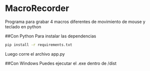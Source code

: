 # MacroRecorder

Programa para grabar 4 macros diferentes de movimiento de mouse y teclado en python

##Con Python
Para instalar las dependencias 
```bash
pip install -r requirements.txt
```
Luego corre el archivo app.py

##Con Windows
Puedes ejecutar el .exe dentro de /dist